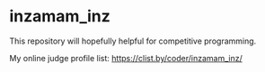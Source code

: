 # inzamam_inz

This repository will hopefully helpful for competitive programming.


My online judge profile list: https://clist.by/coder/inzamam_inz/
